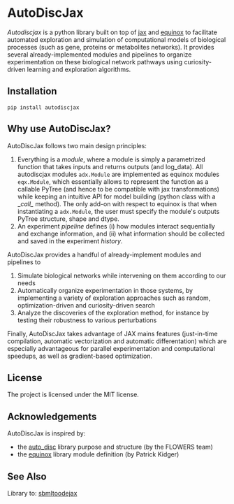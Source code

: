 # AutoDiscJax

*Autodiscjax* is a python library built on top of [jax](https://jax.readthedocs.io/en/latest/index.html) and [equinox](https://github.com/patrick-kidger/equinox) 
to facilitate automated exploration and simulation of computational models of 
biological processes (such as gene, proteins or metabolites networks).
It provides several already-implemented modules and pipelines to organize experimentation on these biological network pathways using
curiosity-driven learning and exploration algorithms.

## Installation
```
pip install autodiscjax
```

## Why use AutoDiscJax?
AutoDiscJax follows two main design principles:
1) Everything is a *module*, where a module is simply a parametrized function that takes inputs and returns outputs (and log_data). All autodiscjax modules `adx.Module` are implemented as equinox modules `eqx.Module`, which essentially allows to represent the function as a callable PyTree (and hence to be compatible with jax transformations) while keeping an intuitive API for model building (python class with a \__call\__ method). The only add-on with respect to equinox is that when instantiating a `adx.Module`, the user must specify the module's outputs PyTree structure, shape and dtype.
2) An experiment *pipeline* defines (i) how modules interact sequentially and exchange information, and (ii) what information should be collected and saved in the experiment *history*.


AutoDiscJax provides a handful of already-implement modules and pipelines to
1) Simulate biological networks while intervening on them according to our needs
2) Automatically organize experimentation in those systems, by implementing a variety of exploration approaches such as random, optimization-driven and curiosity-driven search
3) Analyze the discoveries of the exploration method, for instance by testing their robustness to various perturbations

Finally, AutoDiscJax takes advantage of JAX mains features (just-in-time compilation, automatic vectorization and automatic differentation) which are especially advantageous for parallel experimentation and computational speedups, as well as gradient-based optimization.

## License
The project is licensed under the MIT license.

## Acknowledgements
AutoDiscJax is inspired by:
- the [auto_disc](https://github.com/flowersteam/adtool/tree/prod/libs/auto_disc) library purpose and structure
  (by the FLOWERS team) 
- the [equinox](https://github.com/patrick-kidger/equinox) library module definition (by Patrick Kidger)

## See Also
Library to: [sbmltoodejax]()
